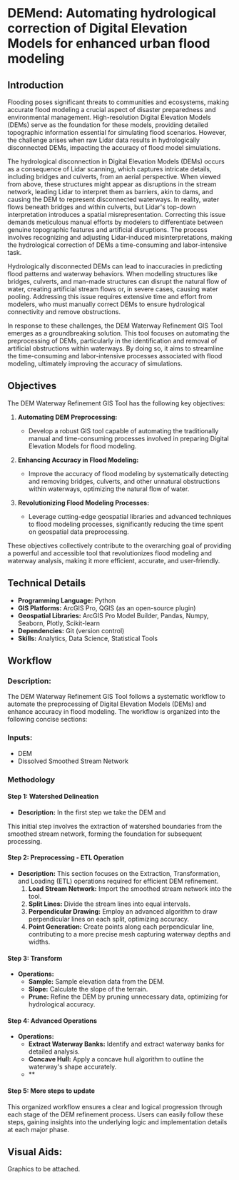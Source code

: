 # DEMend: Automating hydrological correction of Digital Elevation Models for enhanced urban flood modeling

## Introduction

Flooding poses significant threats to communities and ecosystems, making accurate flood modeling a crucial aspect of disaster preparedness and environmental management. High-resolution Digital Elevation Models (DEMs) serve as the foundation for these models, providing detailed topographic information essential for simulating flood scenarios. However, the challenge arises when raw Lidar data results in hydrologically disconnected DEMs, impacting the accuracy of flood model simulations.


The hydrological disconnection in Digital Elevation Models (DEMs) occurs as a consequence of Lidar scanning, which captures intricate details, including bridges and culverts, from an aerial perspective. When viewed from above, these structures might appear as disruptions in the stream network, leading Lidar to interpret them as barriers, akin to dams, and causing the DEM to represent disconnected waterways. In reality, water flows beneath bridges and within culverts, but Lidar's top-down interpretation introduces a spatial misrepresentation. Correcting this issue demands meticulous manual efforts by modelers to differentiate between genuine topographic features and artificial disruptions. The process involves recognizing and adjusting Lidar-induced misinterpretations, making the hydrological correction of DEMs a time-consuming and labor-intensive task.

Hydrologically disconnected DEMs can lead to inaccuracies in predicting flood patterns and waterway behaviors. When modelling structures like bridges, culverts, and man-made structures can disrupt the natural flow of water, creating artificial stream flows or, in severe cases, causing water pooling. Addressing this issue requires extensive time and effort from modelers, who must manually correct DEMs to ensure hydrological connectivity and remove obstructions.

In response to these challenges, the DEM Waterway Refinement GIS Tool emerges as a groundbreaking solution. This tool focuses on automating the preprocessing of DEMs, particularly in the identification and removal of artificial obstructions within waterways. By doing so, it aims to streamline the time-consuming and labor-intensive processes associated with flood modeling, ultimately improving the accuracy of simulations.

## Objectives

The DEM Waterway Refinement GIS Tool has the following key objectives:

1. **Automating DEM Preprocessing:**
   - Develop a robust GIS tool capable of automating the traditionally manual and time-consuming processes involved in preparing Digital Elevation Models for flood modeling.

2. **Enhancing Accuracy in Flood Modeling:**
   - Improve the accuracy of flood modeling by systematically detecting and removing bridges, culverts, and other unnatural obstructions within waterways, optimizing the natural flow of water.

3. **Revolutionizing Flood Modeling Processes:**
   - Leverage cutting-edge geospatial libraries and advanced techniques to flood modeling processes, significantly reducing the time spent on geospatial data preprocessing.

These objectives collectively contribute to the overarching goal of providing a powerful and accessible tool that revolutionizes flood modeling and waterway analysis, making it more efficient, accurate, and user-friendly.


## Technical Details

- **Programming Language:** Python
- **GIS Platforms:** ArcGIS Pro, QGIS (as an open-source plugin)
- **Geospatial Libraries:** ArcGIS Pro Model Builder, Pandas, Numpy, Seaborn, Plotly, Scikit-learn
- **Dependencies:** Git (version control)
- **Skills:** Analytics, Data Science, Statistical Tools

## Workflow

### Description: 
The DEM Waterway Refinement GIS Tool follows a systematic workflow to automate the preprocessing of Digital Elevation Models (DEMs) and enhance accuracy in flood modeling. The workflow is organized into the following concise sections:

### Inputs:

- DEM
- Dissolved Smoothed Stream Network


### Methodology


#### Step 1: Watershed Delineation
- **Description:** In the first step we take the DEM and 

This initial step involves the extraction of watershed boundaries from the smoothed stream network, forming the foundation for subsequent processing.

#### Step 2: Preprocessing - ETL Operation
- **Description:** This section focuses on the Extraction, Transformation, and Loading (ETL) operations required for efficient DEM refinement.
  1. **Load Stream Network:** Import the smoothed stream network into the tool.
  2. **Split Lines:** Divide the stream lines into equal intervals.
  3. **Perpendicular Drawing:** Employ an advanced algorithm to draw perpendicular lines on each split, optimizing accuracy.
  4. **Point Generation:** Create points along each perpendicular line, contributing to a more precise mesh capturing waterway depths and widths.

#### Step 3: Transform
- **Operations:**
  - **Sample:** Sample elevation data from the DEM.
  - **Slope:** Calculate the slope of the terrain.
  - **Prune:** Refine the DEM by pruning unnecessary data, optimizing for hydrological accuracy.

#### Step 4: Advanced Operations
- **Operations:**
  - **Extract Waterway Banks:** Identify and extract waterway banks for detailed analysis.
  - **Concave Hull:** Apply a concave hull algorithm to outline the waterway's shape accurately.
  - ** 
#### **Step 5: More steps to update**

This organized workflow ensures a clear and logical progression through each stage of the DEM refinement process. Users can easily follow these steps, gaining insights into the underlying logic and implementation details at each major phase.

## Visual Aids:

Graphics to be attached.

